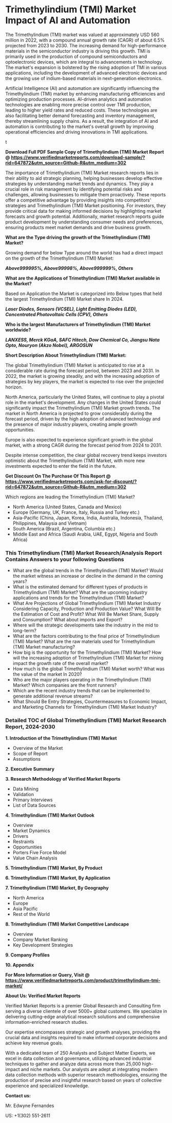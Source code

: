<meta name="title" content="Global Trimethylindium (TMI) Market Impact of AI and Automation"><meta name="description" content="The Trimethylindium (TMI) market was valued at approximately USD 560 million in 2022, with a compound annual growth rate (CAGR) of about 6.5% projected from 2023 to 20"><meta name="title" content="Trimethylindium (TMI) Market Size, Share, Scope, Trends, Growth, Opportunities, Analysis, Forecast"><h1>Trimethylindium (TMI) Market Impact of AI and Automation</h1><p>The Trimethylindium (TMI) market was valued at approximately USD 560 million in 2022, with a compound annual growth rate (CAGR) of about 6.5% projected from 2023 to 2030. The increasing demand for high-performance materials in the semiconductor industry is driving this growth. TMI is primarily used in the production of compound semiconductors and optoelectronic devices, which are integral to advancements in technology. The market's expansion is bolstered by the rising adoption of TMI in various applications, including the development of advanced electronic devices and the growing use of indium-based materials in next-generation electronics.</p><p>Artificial Intelligence (AI) and automation are significantly influencing the Trimethylindium (TMI) market by enhancing manufacturing efficiencies and optimizing production processes. AI-driven analytics and automation technologies are enabling more precise control over TMI production, leading to higher yield rates and reduced costs. These technologies are also facilitating better demand forecasting and inventory management, thereby streamlining supply chains. As a result, the integration of AI and automation is contributing to the market's overall growth by improving operational efficiencies and driving innovations in TMI applications.</p>t</p><p id="" class=""><strong>Download Full PDF Sample Copy of Trimethylindium (TMI) Market Report @ <a href="https://www.verifiedmarketreports.com/download-sample/?rid=647872&utm_source=Github-R&utm_medium=302" target="_blank">https://www.verifiedmarketreports.com/download-sample/?rid=647872&utm_source=Github-R&utm_medium=302</a></strong></p><p>The importance of&nbsp;Trimethylindium (TMI) Market research reports lies in their ability to aid strategic planning, helping businesses develop effective strategies by understanding market trends and dynamics. They play a crucial role in risk management by identifying potential risks and challenges, allowing businesses to mitigate them proactively. These reports offer a competitive advantage by providing insights into competitors' strategies and Trimethylindium (TMI) Market positioning. For investors, they provide critical data for making informed decisions by highlighting market forecasts and growth potential. Additionally, market research reports guide product development by understanding consumer needs and preferences, ensuring products meet market demands and drive business growth.</p><p><strong>What are the&nbsp;Type driving the growth of the Trimethylindium (TMI) Market?</strong></p><p id="" class="">Growing demand for below Type around the world has had a direct impact on the growth of the Trimethylindium (TMI) Market:</p><em><strong>Above999995%, Above99998%, Above999999%, Others</strong></em></p><strong>What are the&nbsp;Applications&nbsp;of Trimethylindium (TMI) Market available in the Market?</strong></p><p id="" class="">Based on Application the Market is categorized into Below types that held the largest Trimethylindium (TMI) Market share In 2024.</p><em><strong>Laser Diodes, Sensors (VCSEL), Light Emitting Diodes (LED), Concentrated Photovoltaic Cells (CPV), Others</strong></em></p><strong>Who is the largest Manufacturers of Trimethylindium (TMI) Market worldwide?</strong></p><p><em><strong>LANXESS, Merck KGaA, SAFC Hitech, Dow Chemical Co, Jiangsu Nata Opto, Nouryon (Akzo Nobel), ARGOSUN</strong></em></p><p id="" class=""><strong>Short Description About Trimethylindium (TMI) Market:</strong></p><p>The global Trimethylindium (TMI) Market is anticipated to rise at a considerable rate during the forecast period, between 2023 and 2031. In 2022, the market is growing steadily, and with the increasing adoption of strategies by key players, the market is expected to rise over the projected horizon.</p><p>North America, particularly the United States, will continue to play a pivotal role in the market's development. Any changes in the United States could significantly impact the Trimethylindium (TMI) Market growth trends. The market in North America is projected to grow considerably during the forecast period, driven by the high adoption of advanced technology and the presence of major industry players, creating ample growth opportunities.</p><p>Europe is also expected to experience significant growth in the global market, with a strong CAGR during the forecast period from 2024 to 2031.</p><p>Despite intense competition, the clear global recovery trend keeps investors optimistic about the Trimethylindium (TMI) Market, with more new investments expected to enter the field in the future.</p><p id="" class=""><strong>Get Discount On The Purchase Of This Report @ <a href="https://www.verifiedmarketreports.com/ask-for-discount/?rid=647872&utm_source=Github-R&utm_medium=302" target="_blank">https://www.verifiedmarketreports.com/ask-for-discount/?rid=647872&utm_source=Github-R&utm_medium=302</a></strong></p>Which regions are leading the Trimethylindium (TMI) Market?</p><ul><li>North America (United States, Canada and Mexico)</li><li>Europe (Germany, UK, France, Italy, Russia and Turkey etc.)</li><li>Asia-Pacific (China, Japan, Korea, India, Australia, Indonesia, Thailand, Philippines, Malaysia and Vietnam)</li><li>South America (Brazil, Argentina, Columbia etc.)</li><li>Middle East and Africa (Saudi Arabia, UAE, Egypt, Nigeria and South Africa)</li></ul><h3 id="" class="">This Trimethylindium (TMI) Market Research/Analysis Report Contains Answers to your following Questions</h3><ul><li>What are the global trends in the Trimethylindium (TMI) Market? Would the market witness an increase or decline in the demand in the coming years?</li><li>What is the estimated demand for different types of products in Trimethylindium (TMI) Market? What are the upcoming industry applications and trends for the Trimethylindium (TMI) Market?</li><li>What Are Projections of Global Trimethylindium (TMI) Market Industry Considering Capacity, Production and Production Value? What Will Be the Estimation of Cost and Profit? What Will Be Market Share, Supply and Consumption? What about imports and Export?</li><li>Where will the strategic developments take the industry in the mid to long-term?</li><li>What are the factors contributing to the final price of Trimethylindium (TMI) Market? What are the raw materials used for Trimethylindium (TMI) Market manufacturing?</li><li>How big is the opportunity for the Trimethylindium (TMI) Market? How will the increasing adoption of Trimethylindium (TMI) Market for mining impact the growth rate of the overall market?</li><li>How much is the global Trimethylindium (TMI) Market worth? What was the value of the market In 2020?</li><li>Who are the major players operating in the Trimethylindium (TMI) Market? Which companies are the front runners?</li><li>Which are the recent industry trends that can be implemented to generate additional revenue streams?</li><li>What Should Be Entry Strategies, Countermeasures to Economic Impact, and Marketing Channels for Trimethylindium (TMI) Market Industry?</li></ul><h3 id="" class="">Detailed TOC of Global Trimethylindium (TMI) Market Research Report, 2024-2030</h3><p id="" class=""><strong>1. Introduction of the Trimethylindium (TMI) Market</strong></p><ul><li>Overview of the Market</li><li>Scope of Report</li><li>Assumptions</li></ul><p id="" class=""><strong>2. Executive Summary</strong></p><p id="" class=""><strong>3. Research Methodology of Verified Market Reports</strong></p><ul><li>Data Mining</li><li>Validation</li><li>Primary Interviews</li><li>List of Data Sources</li></ul><p id="" class=""><strong>4. Trimethylindium (TMI) Market Outlook</strong></p><ul><li>Overview</li><li>Market Dynamics</li><li>Drivers</li><li>Restraints</li><li>Opportunities</li><li>Porters Five Force Model</li><li>Value Chain Analysis</li></ul><p id="" class=""><strong>5. Trimethylindium (TMI) Market, By Product</strong></p><p id="" class=""><strong>6. Trimethylindium (TMI) Market, By Application</strong></p><p id="" class=""><strong>7. Trimethylindium (TMI) Market, By Geography</strong></p><ul><li>North America</li><li>Europe</li><li>Asia Pacific</li><li>Rest of the World</li></ul><p id="" class=""><strong>8. Trimethylindium (TMI) Market Competitive Landscape</strong></p><ul><li>Overview</li><li>Company Market Ranking</li><li>Key Development Strategies</li></ul><p id="" class=""><strong>9. Company Profiles</strong></p><p id="" class=""><strong>10. Appendix</strong></p><p id="" class=""><strong>For More Information or Query, Visit @ <a href="https://www.verifiedmarketreports.com/product/trimethylindium-tmi-market/" target="_blank">https://www.verifiedmarketreports.com/product/trimethylindium-tmi-market/</a></strong></p><p id="" class=""><strong>About Us: Verified Market Reports</strong></p><p id="" class="">Verified Market Reports is a premier Global Research and Consulting firm serving a diverse clientele of over 5000+ global customers. We specialize in delivering cutting-edge analytical research solutions and comprehensive information-enriched research studies.</p><p id="" class="">Our expertise encompasses strategic and growth analyses, providing the crucial data and insights required to make informed corporate decisions and achieve key revenue goals.</p><p id="" class="">With a dedicated team of 250 Analysts and Subject Matter Experts, we excel in data collection and governance, utilizing advanced industrial techniques to gather and analyze data across more than 25,000 high-impact and niche markets. Our analysts are adept at integrating modern data collection methods with superior research methodologies, ensuring the production of precise and insightful research based on years of collective experience and specialized knowledge.</p><p id="" class=""><strong>Contact us:</strong></p><p id="" class="">Mr. Edwyne Fernandes</p><p id="" class="">US: +1(302) 551-2611</p>